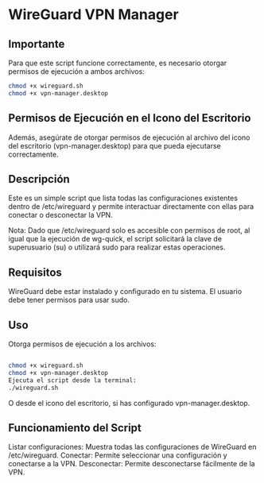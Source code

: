 # WireGuard VPN Manager

## Importante

Para que este script funcione correctamente, es necesario otorgar permisos de ejecución a ambos archivos:

```bash
chmod +x wireguard.sh
chmod +x vpn-manager.desktop
```

## Permisos de Ejecución en el Icono del Escritorio
Además, asegúrate de otorgar permisos de ejecución al archivo del icono del escritorio (vpn-manager.desktop) para que pueda ejecutarse correctamente.


## Descripción
Este es un simple script que lista todas las configuraciones existentes dentro de /etc/wireguard y permite interactuar directamente con ellas para conectar o desconectar la VPN.

Nota:
Dado que /etc/wireguard solo es accesible con permisos de root, al igual que la ejecución de wg-quick, el script solicitará la clave de superusuario (su) o utilizará sudo para realizar estas operaciones.

## Requisitos
WireGuard debe estar instalado y configurado en tu sistema.
El usuario debe tener permisos para usar sudo.

## Uso
Otorga permisos de ejecución a los archivos:

```bash

chmod +x wireguard.sh
chmod +x vpn-manager.desktop
Ejecuta el script desde la terminal:
./wireguard.sh
```
O desde el icono del escritorio, si has configurado vpn-manager.desktop.


## Funcionamiento del Script
Listar configuraciones: Muestra todas las configuraciones de WireGuard en /etc/wireguard.
Conectar: Permite seleccionar una configuración y conectarse a la VPN.
Desconectar: Permite desconectarse fácilmente de la VPN.

